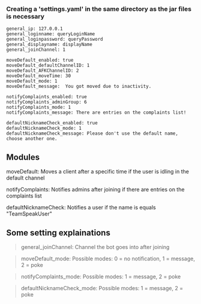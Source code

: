 ### Creating a 'settings.yaml' in the same directory as the jar files is necessary


    general_ip: 127.0.0.1
    general_loginname: queryLoginName
    general_loginpassword: queryPassword
    general_displayname: displayName
    general_joinChannel: 1

    moveDefault_enabled: true
    moveDefault_defaultChannelID: 1
    moveDefault_AFKChannelID: 2
    moveDefault_moveTime: 30
    moveDefault_mode: 1
    moveDefault_message:  You got moved due to inactivity.

    notifyComplaints_enabled: true
    notifyComplaints_adminGroup: 6
    notifyComplaints_mode: 1
    notifyComplaints_message: There are entries on the complaints list!

    defaultNicknameCheck_enabled: true
    defaultNicknameCheck_mode: 1
    defaultNicknameCheck_message: Please don't use the default name, choose another one.

## Modules

moveDefault: Moves a client after a specific time if the user is idling in the default channel

notifyComplaints: Notifies admins after joining if there are entries on the complaints list

defaultNicknameCheck: Notifies a user if the name is equals "TeamSpeakUser"

## Some setting explainations

> general_joinChannel: Channel the bot goes into after joining

> moveDefault_mode: Possible modes: 0 = no notification, 1 = message, 2 = poke

> notifyComplaints_mode: Possible modes: 1 = message, 2 = poke

> defaultNicknameCheck_mode: Possible modes: 1 = message, 2 = poke
